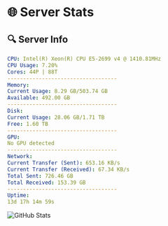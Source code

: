 # 🌐 Server Stats
## 🔍 Server Info
```yaml
CPU: Intel(R) Xeon(R) CPU E5-2699 v4 @ 1410.81MHz
CPU Usage: 7.20%
Cores: 44P | 88T
-----------------------------------
Memory:
Current Usage: 8.29 GB/503.74 GB
Available: 492.00 GB
-----------------------------------
Disk:
Current Usage: 28.06 GB/1.71 TB
Free: 1.60 TB
-----------------------------------
GPU:
No GPU detected
-----------------------------------
Network:
Current Transfer (Sent): 653.16 KB/s
Current Transfer (Received): 67.34 KB/s
Total Sent: 726.46 GB
Total Received: 153.39 GB
-----------------------------------
Uptime:
13d 17h 14m 59s
```
![GitHub Stats](https://img.shields.io/badge/Updated-2025-05-03_10:23:47-blue)